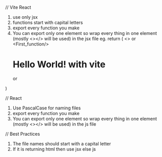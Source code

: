 // Vite React
1. use only jsx
2. functions start with capital letters
3. export every function you make
4. You can export only one element so wrap every thing in one element (mostly <></> will be used) in the jsx file
eg. return (
    <>  or <div>
    <First_function/>
    <h1>Hello World! with vite</h1>
    </> or </div>
  )

// React
1. Use PascalCase for naming files
2. export every function you make
3. You can export only one element so wrap every thing in one element (mostly <></> will be used) in the js file


// Best Practices
1. The file names should start with a capital letter
2. If it is returning html then use jsx else js
